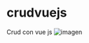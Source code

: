 # crudvuejs
Crud con vue js
![imagen](https://user-images.githubusercontent.com/2117159/145690297-0737afed-32c6-480e-a35b-5775a01a1316.png)
